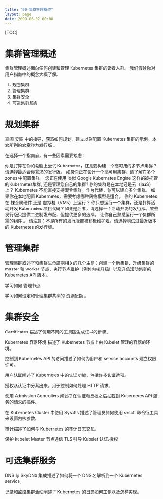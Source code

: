 ```yaml
---
title: "00-集群管理概述"
layout: page
date: 2099-06-02 00:00
---
```



[TOC]
# 集群管理概述
集群管理概述面向任何创建和管理 Kubernetes 集群的读者人群。 我们假设你对用户指南中的概念大概了解。
1. 规划集群
2. 管理集群
3. 集群安全
4. 可选集群服务


# 规划集群
查阅 安装 中的指导，获取如何规划、建立以及配置 Kubernetes 集群的示例。本文所列的文章称为发行版 。

在选择一个指南前，有一些因素需要考虑：

你是打算在你的电脑上尝试 Kubernetes，还是要构建一个高可用的多节点集群？请选择最适合你需求的发行版。
如果你正在设计一个高可用集群，请了解在多个 zones 中配置集群。
您正在使用 类似 Google Kubernetes Engine 这样的被托管的Kubernetes集群, 还是管理您自己的集群?
你的集群是在本地还是云（IaaS）上？ Kubernetes 不能直接支持混合集群。作为代替，你可以建立多个集群。
如果你在本地配置 Kubernetes，需要考虑哪种网络模型最适合。
你的 Kubernetes 在 裸金属硬件 还是 虚拟机（VMs）上运行？
你只想运行一个集群，还是打算活动开发 Kubernetes 项目代码？如果是后者，请选择一个活动开发的发行版。某些发行版只提供二进制发布版，但提供更多的选择。
让你自己熟悉运行一个集群所需的组件 。
请注意：不是所有的发行版都被积极维护着。请选择测试过最近版本的 Kubernetes 的发行版。

# 管理集群
管理集群叙述了和集群生命周期相关的几个主题：创建一个新集群、升级集群的 master 和 worker 节点、执行节点维护（例如内核升级）以及升级活动集群的 Kubernetes API 版本。

学习如何 管理节点.

学习如何设定和管理集群共享的 资源配额 。

# 集群安全
Certificates 描述了使用不同的工具链生成证书的步骤。

Kubernetes 容器环境 描述了 Kubernetes 节点上由 Kubelet 管理的容器的环境。

控制到 Kubernetes API 的访问描述了如何为用户和 service accounts 建立权限许可。

用户认证阐述了 Kubernetes 中的认证功能，包括许多认证选项。

授权从认证中分离出来，用于控制如何处理 HTTP 请求。

使用 Admission Controllers 阐述了在认证和授权之后拦截到 Kubernetes API 服务的请求的插件。

在 Kubernetes Cluster 中使用 Sysctls 描述了管理员如何使用 sysctl 命令行工具来设置内核参数。

审计描述了如何与 Kubernetes 的审计日志交互。

保护 kubelet
Master 节点通信
TLS 引导
Kubelet 认证/授权
# 可选集群服务
DNS 与 SkyDNS 集成描述了如何将一个 DNS 名解析到一个 Kubernetes service。

记录和监控集群活动阐述了 Kubernetes 的日志如何工作以及怎样实现。

